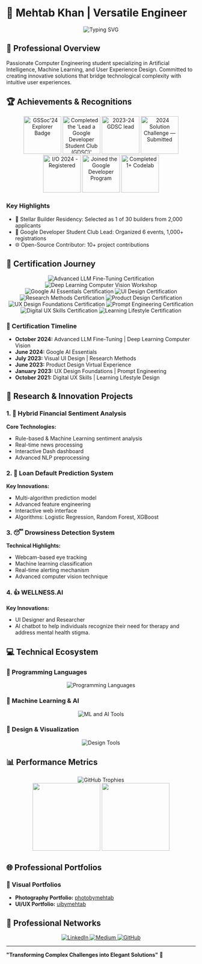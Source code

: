 # 🧠 Mehtab Khan | Versatile Engineer

<div align="center">
    <img src="https://readme-typing-svg.demolab.com?font=Fira+Code&pause=1000&color=4B8BBE&center=true&width=600&lines=AI+Researcher+|+Developer+|+UX+Designer" alt="Typing SVG" />
</div>

## 🌟 Professional Overview

Passionate Computer Engineering student specializing in Artificial Intelligence, Machine Learning, and User Experience Design. Committed to creating innovative solutions that bridge technological complexity with intuitive user experiences.

## 🏆 Achievements & Recognitions

<div align="center">
    <img src="https://gssoc.girlscript.tech/badges/1.png?imwidth=96" alt="GSSoc'24 Explorer Badge" width="100"> <img src="https://developers.google.com/static/profile/badges/playlists/gdsc/gdsc-leads/badge.svg" alt="Completed the 'Lead a Google Developer Student Club (GDSC)' pathway" width="100"> <img src="https://developers.google.com/static/profile/badges/community/gdsc/2023/lead/badge.svg" alt="2023-24 GDSC lead" width="100"> <img src="https://developers.google.com/static/profile/badges/events/community/solution-challenge/2024/submitted/badge.svg" alt="2024 Solution Challenge — Submitted" width="100"> <img src="https://developers.google.com/static/profile/badges/events/io/2024/registered/badge.svg" alt="I/O 2024 - Registered" width="100"> <img src="https://developers.google.com/static/profile/badges/profile/created-profile/created_profile.svg" alt="Joined the Google Developer Program" width="100"> <img src="https://developers.google.com/static/profile/badges/codelabs/first-codelab/badge.svg" alt="Completed 1+ Codelab" width="100">
</div>

### Key Highlights
- 🚀 Stellar Builder Residency: Selected as 1 of 30 builders from 2,000 applicants
- 🤝 Google Developer Student Club Lead: Organized 6 events, 1,000+ registrations
- 🌐 Open-Source Contributor: 10+ project contributions

## 🏅 Certification Journey

<div align="center">
    <img src="https://img.shields.io/badge/Advanced%20LLM%20Fine--Tuning-Krish%20C%20Naik-FF6F61?style=for-the-badge&logo=openai&logoColor=white" alt="Advanced LLM Fine-Tuning Certification"/>
    <img src="https://img.shields.io/badge/Deep%20Learning%20Computer%20Vision-Krish%20C%20Naik-4285F4?style=for-the-badge&logo=tensorflow&logoColor=white" alt="Deep Learning Computer Vision Workshop"/>
    <img src="https://img.shields.io/badge/Google%20AI%20Essentials-Certified-4285F4?style=for-the-badge&logo=google&logoColor=white" alt="Google AI Essentials Certification"/>
    <img src="https://img.shields.io/badge/Visual%20UI%20Design-CalArts-FF61F6?style=for-the-badge&logo=adobe&logoColor=white" alt="UI Design Certification"/>
    <img src="https://img.shields.io/badge/Research%20Methods-UoL%20University-009688?style=for-the-badge&logo=academia&logoColor=white" alt="Research Methods Certification"/>
    <img src="https://img.shields.io/badge/Product%20Design-Accenture-00A86B?style=for-the-badge&logo=accenture&logoColor=white" alt="Product Design Certification"/>
    <img src="https://img.shields.io/badge/UX%20Design%20Foundations-Google-4285F4?style=for-the-badge&logo=google&logoColor=white" alt="UX Design Foundations Certification"/>
    <img src="https://img.shields.io/badge/Prompt%20Engineering-Vanderbilt%20University-8E44AD?style=for-the-badge&logo=openai&logoColor=white" alt="Prompt Engineering Certification"/>
    <img src="https://img.shields.io/badge/Digital%20UX%20Skills-Accenture-1ABC9C?style=for-the-badge&logo=accenture&logoColor=white" alt="Digital UX Skills Certification"/>
    <img src="https://img.shields.io/badge/Learning%20Lifestyle-Samsung-1428A0?style=for-the-badge&logo=samsung&logoColor=white" alt="Learning Lifestyle Certification"/>
</div>

### 📅 Certification Timeline
- **October 2024:** Advanced LLM Fine-Tuning | Deep Learning Computer Vision
- **June 2024:** Google AI Essentials
- **July 2023:** Visual UI Design | Research Methods
- **June 2023:** Product Design Virtual Experience
- **January 2023:** UX Design Foundations | Prompt Engineering
- **October 2021:** Digital UX Skills | Learning Lifestyle Design

## 🔬 Research & Innovation Projects

### 1. 📰 Hybrid Financial Sentiment Analysis
**Core Technologies:**
- Rule-based & Machine Learning sentiment analysis
- Real-time news processing
- Interactive Dash dashboard
- Advanced NLP preprocessing

### 2. 💸 Loan Default Prediction System
**Key Innovations:**
- Multi-algorithm prediction model
- Advanced feature engineering
- Interactive web interface
- Algorithms: Logistic Regression, Random Forest, XGBoost

### 3. 😴 Drowsiness Detection System
**Technical Highlights:**
- Webcam-based eye tracking
- Machine learning classification
- Real-time alerting mechanism
- Advanced computer vision technique

### 4. 👍 WELLNESS.AI
**Key Innovations:**
- UI Designer and Researcher
- AI chatbot to help individuals recognize their need for therapy and address mental health stigma.


## 💻 Technical Ecosystem

### 🧩 Programming Languages
<div align="center">
    <img src="https://skillicons.dev/icons?i=python,cpp,r,javascript,html,css" alt="Programming Languages" />
</div>

### 🤖 Machine Learning & AI
<div align="center">
    <img src="https://skillicons.dev/icons?i=tensorflow,pytorch,sklearn,opencv,ai" alt="ML and AI Tools" />
</div>

### 🎨 Design & Visualization
<div align="center">
    <img src="https://skillicons.dev/icons?i=figma" alt="Design Tools" />
</div>

## 📊 Performance Metrics

<div align="center">
    <img src="https://github-profile-trophy.vercel.app/?username=MehtabAsHellic&theme=radical&column=7" alt="GitHub Trophies"/>
</div>

<div align="center">
    <img height="180em" src="https://github-readme-stats.vercel.app/api?username=MehtabAsHellic&show_icons=true&theme=radical&include_all_commits=true&count_private=true"/>
    <img height="180em" src="https://github-readme-stats.vercel.app/api/top-langs/?username=MehtabAsHellic&layout=compact&theme=radical"/>
</div>

## 🌐 Professional Portfolios

### 📸 Visual Portfolios
- **Photography Portfolio:** [photobymehtab](https://sites.google.com/view/photobymehtab)
- **UI/UX Portfolio:** [uibymehtab](https://sites.google.com/view/uibymehtab)

## 🔗 Professional Networks
<div align="center">
    <a href="https://linkedin.com/in/mehtabarkhan">
        <img src="https://img.shields.io/badge/LinkedIn-0077B5?style=for-the-badge&logo=linkedin&logoColor=white" alt="LinkedIn"/>
    </a>
    <a href="https://medium.com/@mehtabakhan">
        <img src="https://img.shields.io/badge/Medium-12100E?style=for-the-badge&logo=medium&logoColor=white" alt="Medium"/>
    </a>
    <a href="https://github.com/MehtabAsHellic">
        <img src="https://img.shields.io/badge/GitHub-181717?style=for-the-badge&logo=github&logoColor=white" alt="GitHub"/>
    </a>
</div>

---

**"Transforming Complex Challenges into Elegant Solutions"** 🚀
